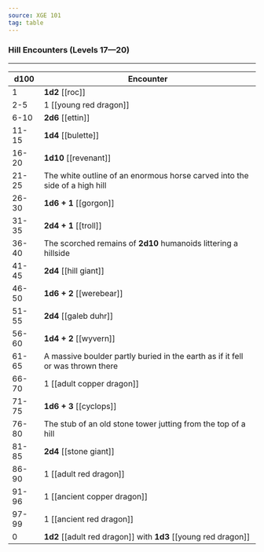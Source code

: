 ```yaml
---
source: XGE 101
tag: table
---
```


### Hill Encounters (Levels 17—20)
---
|d100|Encounter|
|----|------------|
|1|**1d2** [[roc]]|
|2-5|1 [[young red dragon]]|
|6-10|**2d6** [[ettin]]|
|11-15|**1d4** [[bulette]]|
|16-20|**1d10** [[revenant]]|
|21-25|The white outline of an enormous horse carved into the side of a high hill|
|26-30|**1d6 + 1** [[gorgon]]|
|31-35|**2d4 + 1** [[troll]]|
|36-40|The scorched remains of **2d10** humanoids littering a hillside|
|41-45|**2d4** [[hill giant]]|
|46-50|**1d6 + 2** [[werebear]]|
|51-55|**2d4** [[galeb duhr]]|
|56-60|**1d4 + 2** [[wyvern]]|
|61-65|A massive boulder partly buried in the earth as if it fell or was thrown there|
|66-70|1 [[adult copper dragon]]|
|71-75|**1d6 + 3** [[cyclops]]|
|76-80|The stub of an old stone tower jutting from the top of a hill|
|81-85|**2d4** [[stone giant]]|
|86-90|1 [[adult red dragon]]|
|91-96|1 [[ancient copper dragon]]|
|97-99|1 [[ancient red dragon]]|
|0|**1d2** [[adult red dragon]] with **1d3** [[young red dragon]]|

